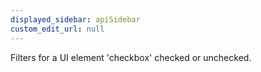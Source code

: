 ```yaml
---
displayed_sidebar: apiSidebar
custom_edit_url: null
---
```


Filters for a UI element 'checkbox' checked or unchecked.

